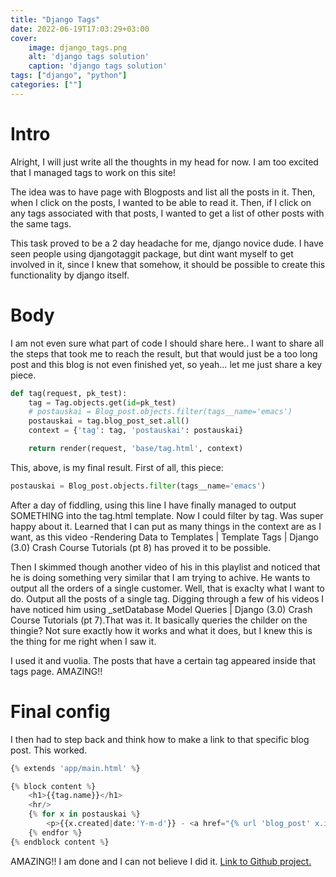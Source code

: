 ```yaml
---
title: "Django Tags"
date: 2022-06-19T17:03:29+03:00
cover:
    image: django_tags.png
    alt: 'django tags solution'
    caption: 'django tags solution'
tags: ["django", "python"]
categories: [""]
---
```


# Intro

Alright, I will just write all the thoughts in my head for now. I am
too excited that I managed tags to work on this site!

The idea was to have page with Blogposts and list all the posts in it.
Then, when I click on the posts, I wanted to be able to read it. Then,
if I click on any tags associated with that posts, I wanted to get a
list of other posts with the same tags.

This task proved to be a 2 day headache for me, django novice dude. I
have seen people using djangotaggit package, but dint want myself to
get involved in it, since I knew that somehow, it should be possible
to create this functionality by django itself.

# Body

I am not even sure what part of code I should share here.. I want to
share all the steps that took me to reach the result, but that would
just be a too long post and this blog is not even finished yet, so
yeah… let me just share a key piece.

```python
def tag(request, pk_test):
    tag = Tag.objects.get(id=pk_test)
    # postauskai = Blog_post.objects.filter(tags__name='emacs')
    postauskai = tag.blog_post_set.all()
    context = {'tag': tag, 'postauskai': postauskai}

    return render(request, 'base/tag.html', context)
```

This, above, is my final result. First of all, this piece:

```python
postauskai = Blog_post.objects.filter(tags__name='emacs')
```

After a day of fiddling, using this line I have finally managed to
output SOMETHING into the tag.html template. Now I could filter by
tag. Was super happy about it. Learned that I can put as many things
in the context are as I want, as this video -Rendering Data to
Templates | Template Tags | Django (3.0) Crash Course Tutorials (pt 8)
has proved it to be possible.

Then I skimmed though another video of his in this playlist and
noticed that he is doing something very similar that I am trying to
achive. He wants to output all the orders of a single customer. Well,
that is exaclty what I want to do. Output all the posts of a single
tag. Digging through a few of his videos I have noticed him using
_setDatabase Model Queries | Django (3.0) Crash Course Tutorials (pt
7).That was it. It basically queries the childer on the thingie? Not
sure exactly how it works and what it does, but I knew this is the
thing for me right when I saw it.

I used it and vuolia. The posts that have a certain tag appeared
inside that tags page. AMAZING!!

# Final config

I then had to step back and think how to make a link to that specific
blog post. This worked.

```python
{% extends 'app/main.html' %}

{% block content %}
    <h1>{{tag.name}}</h1>
    <hr/>
    {% for x in postauskai %}
        <p>{{x.created|date:'Y-m-d'}} - <a href="{% url 'blog_post' x.id %}">{{x.title}}</a></p>
    {% endfor %}
{% endblock content %}
```

AMAZING!! I am done and I can not believe I did it. [Link to Github project.](https://github.com/arvydasg/django_blog)

